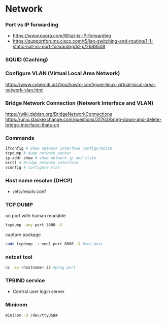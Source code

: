# Network

### Port vs IP forwarding
- https://www.quora.com/What-is-IP-forwarding
- https://supportforums.cisco.com/t5/lan-switching-and-routing/1-1-static-nat-vs-port-forwardng/td-p/2689508

### SQUID (Caching)

### Configure VLAN (Virtual Local Area Network)
https://www.cyberciti.biz/tips/howto-configure-linux-virtual-local-area-network-vlan.html

### Bridge Network Connection (Network Interface and VLAN)
https://wiki.debian.org/BridgeNetworkConnections
https://unix.stackexchange.com/questions/31763/bring-down-and-delete-bridge-interface-thats-up


### Commands
```bash
ifconfig # Show network interface configuration
tcpdump # dump network packet
ip addr show # show network ip and state
brctl # Bridge network interface
vconfig # configure vlan
```

### Host name resolve (DHCP)
- /etc/resolv.conf
### TCP DUMP
on port with human readable
```bash
tcpdump -any port 3000 -X
```
capture package
```bash
sudo tcpdump -i eno1 port 8080 -X #web port
```

### netcat tool
```bash
nc -zv <hostname> 22 #ping port
```


### TPBIND service
- Central user login server

### Minicom
```bash
minicom -D /dev/ttyUSB#
```

